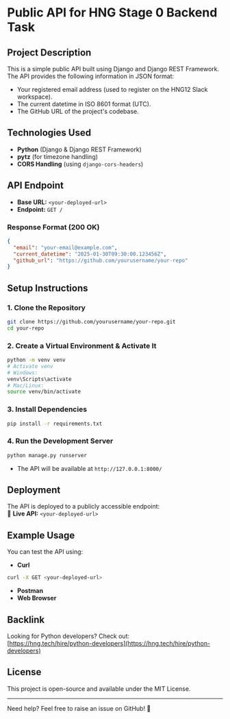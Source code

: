 # Public API for HNG Stage 0 Backend Task

## Project Description
This is a simple public API built using Django and Django REST Framework. The API provides the following information in JSON format:
- Your registered email address (used to register on the HNG12 Slack workspace).
- The current datetime in ISO 8601 format (UTC).
- The GitHub URL of the project's codebase.

## Technologies Used
- **Python** (Django & Django REST Framework)
- **pytz** (for timezone handling)
- **CORS Handling** (using `django-cors-headers`)

## API Endpoint
- **Base URL:** `<your-deployed-url>`
- **Endpoint:** `GET /`

### Response Format (200 OK)
```json
{
  "email": "your-email@example.com",
  "current_datetime": "2025-01-30T09:30:00.123456Z",
  "github_url": "https://github.com/yourusername/your-repo"
}
```

## Setup Instructions
### 1. Clone the Repository
```bash
git clone https://github.com/yourusername/your-repo.git
cd your-repo
```

### 2. Create a Virtual Environment & Activate It
```bash
python -m venv venv
# Activate venv
# Windows:
venv\Scripts\activate
# Mac/Linux:
source venv/bin/activate
```

### 3. Install Dependencies
```bash
pip install -r requirements.txt
```

### 4. Run the Development Server
```bash
python manage.py runserver
```
- The API will be available at `http://127.0.0.1:8000/`

## Deployment
The API is deployed to a publicly accessible endpoint:  
🔗 **Live API:** `<your-deployed-url>`

## Example Usage
You can test the API using:
- **Curl**
```bash
curl -X GET <your-deployed-url>
```
- **Postman**
- **Web Browser**

## Backlink
Looking for Python developers? Check out:  
[https://hng.tech/hire/python-developers](https://hng.tech/hire/python-developers)

## License
This project is open-source and available under the MIT License.

---
Need help? Feel free to raise an issue on GitHub!
🚀

